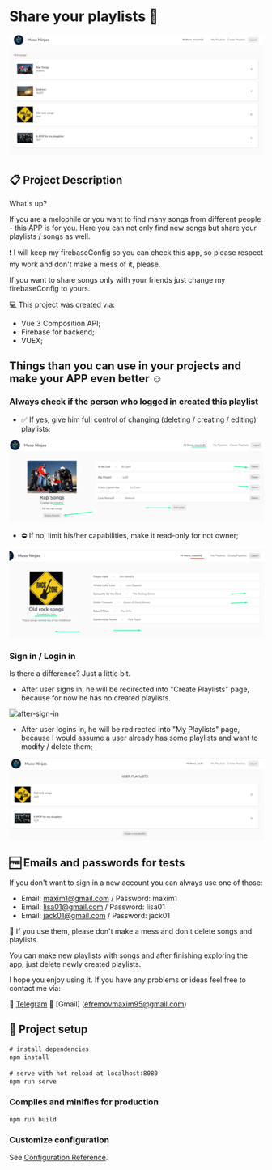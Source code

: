 # Share your playlists 🎵

![main-picture](git_images/main.jpg)

## 📋 Project Description

What's up?

If you are a melophile or you want to find many songs from different people - this APP is for you.
Here you can not only find new songs but share your playlists / songs as well.

❗ I will keep my firebaseConfig so you can check this app, so please respect my work and don't make a mess of it, please.

If you want to share songs only with your friends just change my firebaseConfig to yours.

💻 This project was created via:

- Vue 3 Composition API;
- Firebase for backend;
- VUEX;

## Things than you can use in your projects and make your APP even better ☺️

### Always check if the person who logged in created this playlist

- ✅ If yes, give him full control of changing (deleting / creating / editing) playlists;

![owner-example](git_images/owner.jpg)

- ⛔ If no, limit his/her capabilities, make it read-only for not owner;

![not-owner-example](git_images/not-owner.jpg)

### Sign in / Login in

Is there a difference? Just a little bit.

- After user signs in, he will be redirected into "Create Playlists" page, because for now he has no created playlists.

![after-sign-in](git_images/after-sign-in.jpg)

- After user logins in, he will be redirected into "My Playlists" page, because I would assume a user already has some playlists and want to modify / delete them;

![after-login-in](git_images/after-login-in.jpg)

## 🆓 Emails and passwords for tests

If you don't want to sign in a new account you can always use one of those:

- Email: maxim1@gmail.com / Password: maxim1
- Email: lisa01@gmail.com / Password: lisa01
- Email: jack01@gmail.com / Password: jack01

🙏 If you use them, please don't make a mess and don't delete songs and playlists.

You can make new playlists with songs and after finishing exploring the app, just delete newly created playlists.

I hope you enjoy using it. If you have any problems or ideas feel free to contact me via:

📱 [Telegram](https://t.me/mackseam)
📧 [Gmail] (efremovmaxim95@gmail.com)

## 🚀 Project setup

```
# install dependencies
npm install

# serve with hot reload at localhost:8080
npm run serve
```

### Compiles and minifies for production

```
npm run build
```

### Customize configuration

See [Configuration Reference](https://cli.vuejs.org/config/).
